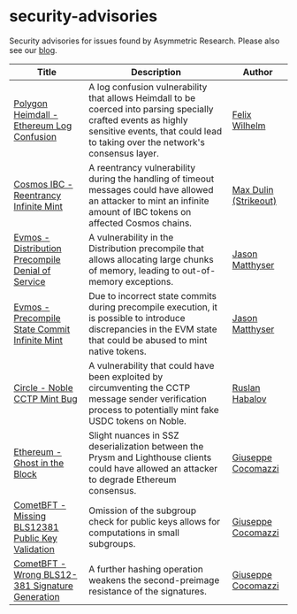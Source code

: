 # security-advisories
Security advisories for issues found by Asymmetric Research. Please also see our [blog](https://www.asymmetric.re/blog).

|Title|Description|Author|
|-----|-----------|------|
| [Polygon Heimdall - Ethereum Log Confusion](./advisories/2024-02-08_polygon-heimdall_ethereum-log-confusion.md) | A log confusion vulnerability that allows Heimdall to be coerced into parsing specially crafted events as highly sensitive events, that could lead to taking over the network's consensus layer. | [Felix Wilhelm](https://x.com/_fel1x) |
| [Cosmos IBC - Reentrancy Infinite Mint](./advisories/2024-04-16_cosmos_ibc-reentrancy-infinite-mint.md) | A reentrancy vulnerability during the handling of timeout messages could have allowed an attacker to mint an infinite amount of IBC tokens on affected Cosmos chains. | [Max Dulin (Strikeout)](https://x.com/Dooflin5) |
| [Evmos - Distribution Precompile Denial of Service](./advisories/2024-06-19_evmos_distribution-precompile-denial-of-service.md) | A vulnerability in the Distribution precompile that allows allocating large chunks of memory, leading to out-of-memory exceptions. | [Jason Matthyser](https://x.com/pleasew8t) |
| [Evmos - Precompile State Commit Infinite Mint](./advisories/2024-08-01_evmos_precompile-state-commit-ininite-mint.md) | Due to incorrect state commits during precompile execution, it is possible to introduce discrepancies in the EVM state that could be abused to mint native tokens.| [Jason Matthyser](https://x.com/pleasew8t) |
| [Circle - Noble CCTP Mint Bug](./advisories/2024-08-27_circle_noble-cctp-mint-bug.md) | A vulnerability that could have been exploited by circumventing the CCTP message sender verification process to potentially mint fake USDC tokens on Noble. | [Ruslan Habalov](https://x.com/evonide) |
| [Ethereum - Ghost in the Block](./advisories/2024-09-19_ethereum-ghost-in-the-block.md) | Slight nuances in SSZ deserialization between the Prysm and Lighthouse clients could have allowed an attacker to degrade Ethereum consensus. | [Giuseppe Cocomazzi](https://www.sbudella.altervista.org) | 
| [CometBFT - Missing BLS12381 Public Key Validation](./advisories/2024-09-25_cometbft-bls12381-key-validation.md) | Omission of the subgroup check for public keys allows for computations in small subgroups. | [Giuseppe Cocomazzi](https://www.sbudella.altervista.org) |
| [CometBFT - Wrong BLS12-381 Signature Generation](./advisories/2024-09-25_cometbft-bls12381-double-hash.md) | A further hashing operation weakens the second-preimage resistance of the signatures. | [Giuseppe Cocomazzi](https://www.sbudella.altervista.org) |
